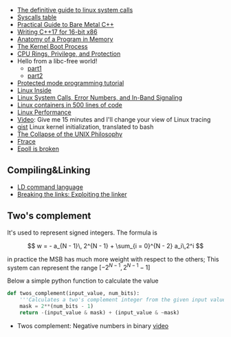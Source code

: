 
 - [The definitive guide to linux system calls](http://blog.packagecloud.io/eng/2016/04/05/the-definitive-guide-to-linux-system-calls/)
 - [Syscalls table](https://filippo.io/linux-syscall-table/)
 - [Practical Guide to Bare Metal C++](https://arobenko.gitbooks.io/bare_metal_cpp)
 - [Writing C++17 for 16-bit x86](https://dev.krzaq.cc/post/writing-cpp17-for-16bit-x86/)
 - [Anatomy of a Program in Memory](http://duartes.org/gustavo/blog/post/anatomy-of-a-program-in-memory/)
 - [The Kernel Boot Process](http://duartes.org/gustavo/blog/post/kernel-boot-process/)
 - [CPU Rings, Privilege, and Protection](http://duartes.org/gustavo/blog/post/cpu-rings-privilege-and-protection/)
 - Hello from a libc-free world!
    * [part1](https://blogs.oracle.com/ksplice/entry/hello_from_a_libc_free)
    * [part2](https://blogs.oracle.com/ksplice/entry/hello_from_a_libc_free1)
 - [Protected mode programming tutorial](http://prodebug.sourceforge.net/pmtut.html)
 - [Linux Inside](https://www.gitbook.com/book/0xax/linux-insides/details)
 - [Linux System Calls, Error Numbers, and In-Band Signaling](http://nullprogram.com/blog/2016/09/23/)
 - [Linux containers in 500 lines of code](https://blog.lizzie.io/linux-containers-in-500-loc.html)
 - [Linux Performance](http://www.brendangregg.com/linuxperf.html)
 - [Video](https://www.youtube.com/watch?v=GsMs3n8CB6g): Give me 15 minutes and I'll change your view of Linux tracing
 - [gist](https://gist.github.com/marcan/a2eafd605d3d6ac76eb10a7c64f736c3) Linux kernel initialization, translated to bash
 - [The Collapse of the UNIX Philosophy](https://kukuruku.co/post/the-collapse-of-the-unix-philosophy/)
 - [Ftrace](https://jvns.ca/blog/2017/03/19/getting-started-with-ftrace/)
 - [Epoll is broken](https://idea.popcount.org/2017-03-20-epoll-is-fundamentally-broken-22/)

## Compiling&Linking

 - [LD command language](https://www.math.utah.edu/docs/info/ld_3.html)
 - [Breaking the links: Exploiting the linker](https://www.nth-dimension.org.uk/pub/BTL.pdf)

## Two's complement

It's used to represent signed integers. The formula is

$$
w = - a_{N - 1}\, 2^{N - 1} + \sum_{i = 0}^{N - 2} a_i\,2^i
$$

in practice the MSB has much more weight with respect to the others;
This system can represent the range $[-2^{N - 1}, 2^{N - 1} - 1]$


Below a simple python function to calculate the value

```python
def twos_complement(input_value, num_bits):
    '''Calculates a two's complement integer from the given input value's bits'''
    mask = 2**(num_bits - 1)
    return -(input_value & mask) + (input_value & ~mask)
```

 - Twos complement: Negative numbers in binary [video](https://youtu.be/4qH4unVtJkE)

